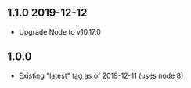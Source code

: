 ## 1.1.0 2019-12-12

* Upgrade Node to v10.17.0

## 1.0.0

* Existing "latest" tag as of 2019-12-11 (uses node 8)
